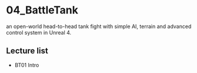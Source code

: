# 04_BattleTank
an open-world head-to-head tank fight with simple AI, terrain and advanced control system in Unreal 4.

## Lecture list
* BT01 Intro
